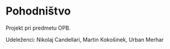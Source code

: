 # Pohodništvo

Projekt pri predmetu OPB.

Udeleženci: Nikolaj Candellari, Martin Kokošinek, Urban Merhar
